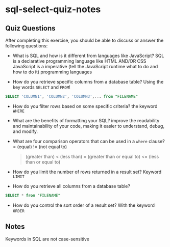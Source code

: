 # sql-select-quiz-notes

## Quiz Questions

After completing this exercise, you should be able to discuss or answer the following questions:

- What is SQL and how is it different from languages like JavaScript?
  SQL is a declarative programming language like HTML AND/OR CSS
  JavaScript is a imperative (tell the JavaScript runtime what to do and how to do it) programming languages

- How do you retrieve specific columns from a database table?
  Using the key words `SELECT` and `FROM`!

```SQL
SELECT 'COLUMN1', 'COLUMN2', 'COLUMN3',... from "FILENAME"
```

- How do you filter rows based on some specific criteria?
  the keyword `WHERE`

- What are the benefits of formatting your SQL?
  improve the readability and maintainability of your code, making it easier to understand, debug, and modify.

- What are four comparison operators that can be used in a `where` clause?
  = (equal)
  != (not equal to)

  > (greater than)
  > < (less than)
  > = (greater than or equal to)
  > <= (less than or equal to)

- How do you limit the number of rows returned in a result set?
  Keyword `LIMIT`

- How do you retrieve all columns from a database table?

```SQL
SELECT * from "FILENAME"
```

- How do you control the sort order of a result set?
  With the keyword `ORDER`

## Notes

Keywords in SQL are not case-sensitive
